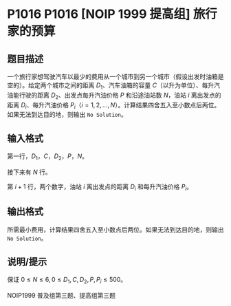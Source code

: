 # P1016 P1016 [NOIP 1999 提高组] 旅行家的预算

## 题目描述

一个旅行家想驾驶汽车以最少的费用从一个城市到另一个城市（假设出发时油箱是空的）。给定两个城市之间的距离 $D_1$、汽车油箱的容量 $C$（以升为单位）、每升汽油能行驶的距离 $D_2$、出发点每升汽油价格 $P$ 和沿途油站数 $N$，油站 $i$ 离出发点的距离 $D_i$、每升汽油价格 $P_i$（$i=1,2,…,N$）。计算结果四舍五入至小数点后两位。如果无法到达目的地，则输出 `No Solution`。

## 输入格式

第一行，$D_1$，$C$，$D_2$，$P$，$N$。

接下来有 $N$ 行。

第 $i+1$ 行，两个数字，油站 $i$ 离出发点的距离 $D_i$ 和每升汽油价格 $P_i$。

## 输出格式

所需最小费用，计算结果四舍五入至小数点后两位。如果无法到达目的地，则输出 `No Solution`。

## 说明/提示

保证 $0 \leq N \leq 6,0 \leq D_1,C,D_2,P,P_i \leq 500$。

NOIP1999 普及组第三题、提高组第三题
